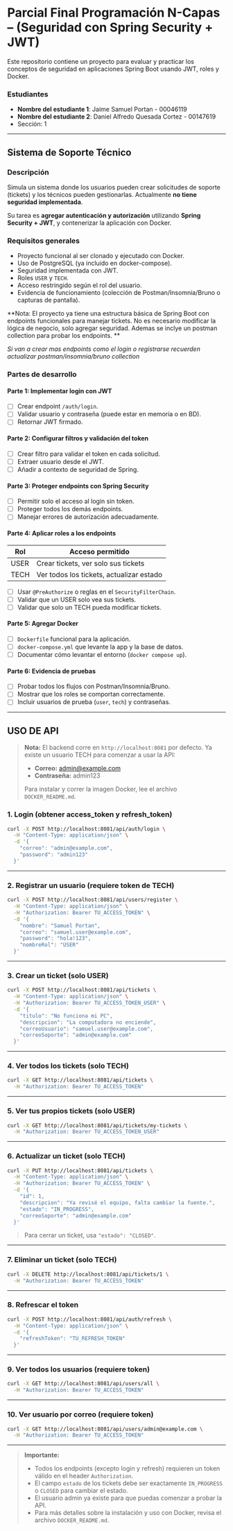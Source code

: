 # Parcial Final Programación N-Capas – (Seguridad con Spring Security + JWT)

Este repositorio contiene un proyecto para evaluar y practicar los conceptos de seguridad en aplicaciones Spring Boot usando JWT, roles y Docker.

### Estudiantes
- **Nombre del estudiante 1**: Jaime Samuel Portan - 00046119
- **Nombre del estudiante 2**: Daniel Alfredo Quesada Cortez - 00147619
- Sección: 1
---

## Sistema de Soporte Técnico

### Descripción
Simula un sistema donde los usuarios pueden crear solicitudes de soporte (tickets) y los técnicos pueden gestionarlas. Actualmente **no tiene seguridad implementada**.

Su tarea es **agregar autenticación y autorización** utilizando **Spring Security + JWT**, y contenerizar la aplicación con Docker.

### Requisitos generales

- Proyecto funcional al ser clonado y ejecutado con Docker.
- Uso de PostgreSQL (ya incluido en docker-compose).
- Seguridad implementada con JWT.
- Roles `USER` y `TECH`.
- Acceso restringido según el rol del usuario.
- Evidencia de funcionamiento (colección de Postman/Insomnia/Bruno o capturas de pantalla).

**Nota: El proyecto ya tiene una estructura básica de Spring Boot con endpoints funcionales para manejar tickets. No es necesario modificar la lógica de negocio, solo agregar seguridad. Ademas se inclye un postman collection para probar los endpoints. **

_Si van a crear mas endpoints como el login o registrarse recuerden actualizar postman/insomnia/bruno collection_

### Partes de desarrollo

#### Parte 1: Implementar login con JWT
- [ ] Crear endpoint `/auth/login`.
- [ ] Validar usuario y contraseña (puede estar en memoria o en BD).
- [ ] Retornar JWT firmado.

#### Parte 2: Configurar filtros y validación del token
- [ ] Crear filtro para validar el token en cada solicitud.
- [ ] Extraer usuario desde el JWT.
- [ ] Añadir a contexto de seguridad de Spring.

#### Parte 3: Proteger endpoints con Spring Security
- [ ] Permitir solo el acceso al login sin token.
- [ ] Proteger todos los demás endpoints.
- [ ] Manejar errores de autorización adecuadamente.

#### Parte 4: Aplicar roles a los endpoints

| Rol   | Acceso permitido                                 |
|--------|--------------------------------------------------|
| USER  | Crear tickets, ver solo sus tickets              |
| TECH  | Ver todos los tickets, actualizar estado         |

- [ ] Usar `@PreAuthorize` o reglas en el `SecurityFilterChain`.
- [ ] Validar que un USER solo vea sus tickets.
- [ ] Validar que solo un TECH pueda modificar tickets.

#### Parte 5: Agregar Docker
- [ ] `Dockerfile` funcional para la aplicación.
- [ ] `docker-compose.yml` que levante la app y la base de datos.
- [ ] Documentar cómo levantar el entorno (`docker compose up`).

#### Parte 6: Evidencia de pruebas
- [ ] Probar todos los flujos con Postman/Insomnia/Bruno.
- [ ] Mostrar que los roles se comportan correctamente.
- [ ] Incluir usuarios de prueba (`user`, `tech`) y contraseñas.

---

## USO DE API

> **Nota:** El backend corre en `http://localhost:8081` por defecto.
> Ya existe un usuario TECH para comenzar a usar la API:
> - **Correo:** admin@example.com
> - **Contraseña:** admin123
> 
> Para instalar y correr la imagen Docker, lee el archivo `DOCKER_README.md`.

### 1. Login (obtener access_token y refresh_token)

```bash
curl -X POST http://localhost:8081/api/auth/login \
  -H "Content-Type: application/json" \
  -d '{
    "correo": "admin@example.com",
    "password": "admin123"
  }'
```

---

### 2. Registrar un usuario (requiere token de TECH)

```bash
curl -X POST http://localhost:8081/api/users/register \
  -H "Content-Type: application/json" \
  -H "Authorization: Bearer TU_ACCESS_TOKEN" \
  -d '{
    "nombre": "Samuel Portan",
    "correo": "samuel.user@example.com",
    "password": "hola!123",
    "nombreRol": "USER"
  }'
```

---

### 3. Crear un ticket (solo USER)

```bash
curl -X POST http://localhost:8081/api/tickets \
  -H "Content-Type: application/json" \
  -H "Authorization: Bearer TU_ACCESS_TOKEN_USER" \
  -d '{
    "titulo": "No funciona mi PC",
    "descripcion": "La computadora no enciende",
    "correoUsuario": "samuel.user@example.com",
    "correoSoporte": "admin@example.com"
  }'
```

---

### 4. Ver todos los tickets (solo TECH)

```bash
curl -X GET http://localhost:8081/api/tickets \
  -H "Authorization: Bearer TU_ACCESS_TOKEN"
```

---

### 5. Ver tus propios tickets (solo USER)

```bash
curl -X GET http://localhost:8081/api/tickets/my-tickets \
  -H "Authorization: Bearer TU_ACCESS_TOKEN_USER"
```

---

### 6. Actualizar un ticket (solo TECH)

```bash
curl -X PUT http://localhost:8081/api/tickets \
  -H "Content-Type: application/json" \
  -H "Authorization: Bearer TU_ACCESS_TOKEN" \
  -d '{
    "id": 1,
    "descripcion": "Ya revisé el equipo, falta cambiar la fuente.",
    "estado": "IN_PROGRESS",
    "correoSoporte": "admin@example.com"
  }'
```

> Para cerrar un ticket, usa `"estado": "CLOSED"`.

---

### 7. Eliminar un ticket (solo TECH)

```bash
curl -X DELETE http://localhost:8081/api/tickets/1 \
  -H "Authorization: Bearer TU_ACCESS_TOKEN"
```

---

### 8. Refrescar el token

```bash
curl -X POST http://localhost:8081/api/auth/refresh \
  -H "Content-Type: application/json" \
  -d '{
    "refreshToken": "TU_REFRESH_TOKEN"
  }'
```

---

### 9. Ver todos los usuarios (requiere token)

```bash
curl -X GET http://localhost:8081/api/users/all \
  -H "Authorization: Bearer TU_ACCESS_TOKEN"
```

---

### 10. Ver usuario por correo (requiere token)

```bash
curl -X GET http://localhost:8081/api/users/admin@example.com \
  -H "Authorization: Bearer TU_ACCESS_TOKEN"
```

---

> **Importante:**
> - Todos los endpoints (excepto login y refresh) requieren un token válido en el header `Authorization`.
> - El campo `estado` de los tickets debe ser exactamente `IN_PROGRESS` o `CLOSED` para cambiar el estado.
> - El usuario admin ya existe para que puedas comenzar a probar la API.
> - Para más detalles sobre la instalación y uso con Docker, revisa el archivo `DOCKER_README.md`.

